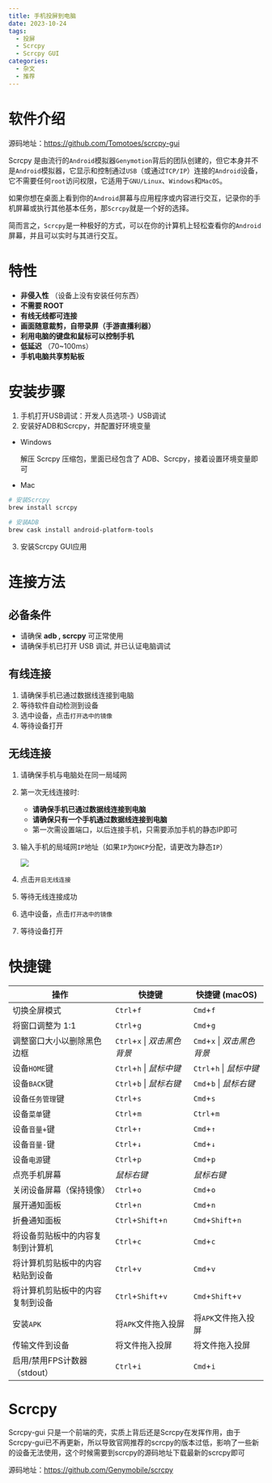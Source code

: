 ```yaml
---
title: 手机投屏到电脑
date: 2023-10-24
tags:
  - 投屏
  - Scrcpy
  - Scrcpy GUI
categories:
  - 杂文
  - 推荐
---
```


# 软件介绍

源码地址：https://github.com/Tomotoes/scrcpy-gui

Scrcpy 是由流行的`Android`模拟器`Genymotion`背后的团队创建的，但它本身并不是`Android`模拟器，它显示和控制通过`USB`（或通过`TCP/IP`）连接的`Android`设备，它不需要任何`root`访问权限，它适用于`GNU/Linux`、`Windows`和`MacOS`。

如果你想在桌面上看到你的`Android`屏幕与应用程序或内容进行交互，记录你的手机屏幕或执行其他基本任务，那`Scrcpy`就是一个好的选择。

简而言之，`Scrcpy`是一种极好的方式，可以在你的计算机上轻松查看你的`Android`屏幕，并且可以实时与其进行交互。

# 特性

- **非侵入性** （设备上没有安装任何东西）
- **不需要 ROOT**
- **有线无线都可连接**
- **画面随意裁剪，自带录屏（手游直播利器）**
- **利用电脑的键盘和鼠标可以控制手机**
- **低延迟** （70~100ms）
- **手机电脑共享剪贴板**

# 安装步骤

1. 手机打开USB调试：开发人员选项-》USB调试
2. 安装好ADB和Scrcpy，并配置好环境变量

- Windows

   解压 Scrcpy 压缩包，里面已经包含了 ADB、Scrcpy，接着设置环境变量即可

- Mac

```sh
# 安装Scrcpy
brew install scrcpy

# 安装ADB
brew cask install android-platform-tools
```

3. 安装Scrcpy GUI应用

# 连接方法

## 必备条件

- 请确保 **adb , scrcpy** 可正常使用
- 请确保手机已打开 USB 调试, 并已认证电脑调试

## 有线连接

1. 请确保手机已通过数据线连接到电脑
2. 等待软件自动检测到设备
3. 选中设备，点击`打开选中的镜像`
4. 等待设备打开

## 无线连接

1. 请确保手机与电脑处在同一局域网

2. 第一次无线连接时:
   - **请确保手机已通过数据线连接到电脑**
   - **请确保只有一个手机通过数据线连接到电脑**
   - 第一次需设置端口，以后连接手机，只需要添加手机的静态IP即可

3. 输入手机的局域网`IP`地址（如果`IP`为`DHCP`分配，请更改为静态`IP`）

   ![](https://cdn.jsdelivr.net/gh/hfshaobing/picx-images-hosting@master/20231029/%E6%89%8B%E6%9C%BA%E8%AE%BE%E7%BD%AE%E9%9D%99%E6%80%81ip.6xw2ya0insk0.gif)

4. 点击`开启无线连接`

5. 等待无线连接成功

6. 选中设备，点击`打开选中的镜像`

7. 等待设备打开

# 快捷键



| 操作                             | 快捷键                       | 快捷键 (macOS)              |
| -------------------------------- | ---------------------------- | --------------------------- |
| 切换全屏模式                     | `Ctrl`+`f`                   | `Cmd`+`f`                   |
| 将窗口调整为 1:1                 | `Ctrl`+`g`                   | `Cmd`+`g`                   |
| 调整窗口大小以删除黑色边框       | `Ctrl`+`x` \| *双击黑色背景* | `Cmd`+`x` \| *双击黑色背景* |
| 设备`HOME`键                     | `Ctrl`+`h` \| *鼠标中键*     | `Ctrl`+`h` \| *鼠标中键*    |
| 设备`BACK`键                     | `Ctrl`+`b` \| *鼠标右键*     | `Cmd`+`b` \| *鼠标右键*     |
| 设备`任务管理`键                 | `Ctrl`+`s`                   | `Cmd`+`s`                   |
| 设备`菜单`键                     | `Ctrl`+`m`                   | `Ctrl`+`m`                  |
| 设备`音量+`键                    | `Ctrl`+`↑`                   | `Cmd`+`↑`                   |
| 设备`音量-`键                    | `Ctrl`+`↓`                   | `Cmd`+`↓`                   |
| 设备`电源`键                     | `Ctrl`+`p`                   | `Cmd`+`p`                   |
| 点亮手机屏幕                     | *鼠标右键*                   | *鼠标右键*                  |
| 关闭设备屏幕（保持镜像）         | `Ctrl`+`o`                   | `Cmd`+`o`                   |
| 展开通知面板                     | `Ctrl`+`n`                   | `Cmd`+`n`                   |
| 折叠通知面板                     | `Ctrl`+`Shift`+`n`           | `Cmd`+`Shift`+`n`           |
| 将设备剪贴板中的内容复制到计算机 | `Ctrl`+`c`                   | `Cmd`+`c`                   |
| 将计算机剪贴板中的内容粘贴到设备 | `Ctrl`+`v`                   | `Cmd`+`v`                   |
| 将计算机剪贴板中的内容复制到设备 | `Ctrl`+`Shift`+`v`           | `Cmd`+`Shift`+`v`           |
| 安装`APK`                        | 将`APK`文件拖入投屏          | 将`APK`文件拖入投屏         |
| 传输文件到设备                   | 将文件拖入投屏               | 将文件拖入投屏              |
| 启用/禁用FPS计数器（stdout）     | `Ctrl`+`i`                   | `Cmd`+`i`                   |

# Scrcpy

Scrcpy-gui 只是一个前端的壳，实质上背后还是Scrcpy在发挥作用，由于Scrcpy-gui已不再更新，所以导致官网推荐的scrcpy的版本过低，影响了一些新的设备无法使用，这个时候需要到scrcpy的源码地址下载最新的scrcpy即可

源码地址：https://github.com/Genymobile/scrcpy